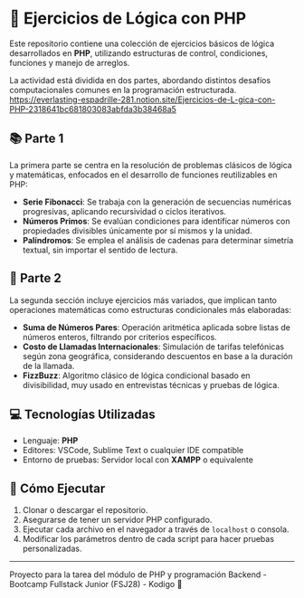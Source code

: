 # 🧠 Ejercicios de Lógica con PHP

Este repositorio contiene una colección de ejercicios básicos de lógica desarrollados en **PHP**, utilizando estructuras de control, condiciones, funciones y manejo de arreglos. 

La actividad está dividida en dos partes, abordando distintos desafíos computacionales comunes en la programación estructurada. https://everlasting-espadrille-281.notion.site/Ejercicios-de-L-gica-con-PHP-2318641bc681803083abfda3b38468a5

## 📚 Parte 1

La primera parte se centra en la resolución de problemas clásicos de lógica y matemáticas, enfocados en el desarrollo de funciones reutilizables en PHP:

- **Serie Fibonacci**: Se trabaja con la generación de secuencias numéricas progresivas, aplicando recursividad o ciclos iterativos.
- **Números Primos**: Se evalúan condiciones para identificar números con propiedades divisibles únicamente por sí mismos y la unidad.
- **Palíndromos**: Se emplea el análisis de cadenas para determinar simetría textual, sin importar el sentido de lectura.

## 🧮 Parte 2

La segunda sección incluye ejercicios más variados, que implican tanto operaciones matemáticas como estructuras condicionales más elaboradas:

- **Suma de Números Pares**: Operación aritmética aplicada sobre listas de números enteros, filtrando por criterios específicos.
- **Costo de Llamadas Internacionales**: Simulación de tarifas telefónicas según zona geográfica, considerando descuentos en base a la duración de la llamada.
- **FizzBuzz**: Algoritmo clásico de lógica condicional basado en divisibilidad, muy usado en entrevistas técnicas y pruebas de lógica.

## 💻 Tecnologías Utilizadas

- Lenguaje: **PHP** 
- Editores: VSCode, Sublime Text o cualquier IDE compatible
- Entorno de pruebas: Servidor local con **XAMPP** o equivalente

## 🚀 Cómo Ejecutar

1. Clonar o descargar el repositorio.
2. Asegurarse de tener un servidor PHP configurado.
3. Ejecutar cada archivo en el navegador a través de `localhost` o consola.
4. Modificar los parámetros dentro de cada script para hacer pruebas personalizadas.
---
Proyecto para la tarea del módulo de PHP y programación Backend - Bootcamp Fullstack Junior (FSJ28) - Kodigo 🚀 
